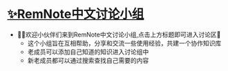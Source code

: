 # [✨RemNote中文讨论小组](https://github.com/5eagull/RemNote-Chinese-chat-group/discussions)
- 🙋‍♂️欢迎小伙伴们来到RemNote中文讨论小组,点击上方标题即可进入讨论区🙋
  - 这个小组旨在互相帮助，分享和交流一些使用经验，共建一个协作知识库
  -   老成员可以添加自己知道的知识进入讨论组中
  -   新老成员都可以通过搜索查找自己需要的内容
